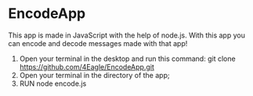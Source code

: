 # EncodeApp
This app is made in JavaScript with the help of node.js. With this app you can encode and decode messages made with that app!
1. Open your terminal in the desktop and run this command: git clone https://github.com/4Eagle/EncodeApp.git
2. Open your terminal in the directory of the app;
3. RUN node encode.js
